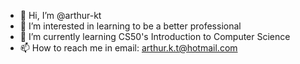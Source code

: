 - 👋 Hi, I’m @arthur-kt
- 👀 I’m interested in learning to be a better professional
- 🌱 I’m currently learning CS50's Introduction to Computer Science
- 📫 How to reach me in email: arthur.k.t@hotmail.com

<!---
arthur-kt/arthur-kt is a ✨ special ✨ repository because its `README.md` (this file) appears on your GitHub profile.
You can click the Preview link to take a look at your changes.
--->
